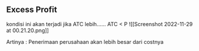 ## Excess Profit

kondisi ini akan terjadi jika ATC lebih......
ATC < P
![[Screenshot 2022-11-29 at 00.21.20.png]]

Artinya : Penerimaan perusahaan akan lebih besar dari costnya

